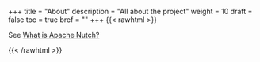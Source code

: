 +++
title = "About"
description = "All about the project"
weight = 10
draft = false
toc = true
bref = ""
+++
{{< rawhtml >}}
<p>See <a href="https://cwiki.apache.org/confluence/display/nutch/#Home-WhatisApacheNutch?" target="_blank" rel="noopener noreferrer">What is Apache Nutch?</a></p>
{{< /rawhtml >}}
